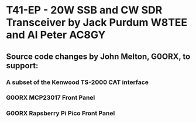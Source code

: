# T41-EP - 20W SSB and CW SDR Transceiver by Jack Purdum W8TEE and Al Peter AC8GY

## Source code changes by John Melton, G0ORX, to support:

### A subset of the Kenwood TS-2000 CAT interface
### G0ORX MCP23017 Front Panel
### G0ORX Rapsberry Pi Pico Front Panel

